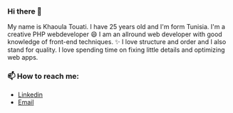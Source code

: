 ### Hi there 👋
My name is Khaoula Touati. I have 25 years old and I'm form Tunisia.
I'm a creative PHP webdeveloper 😄
I am an allround web developer with good knowledge of front-end techniques. ✨
I love structure and order and I also stand for quality. I love spending time on fixing little details and optimizing web apps.
 
<h3>📫 How to reach me: </h3>
<ul>
  <li> <a href="https://www.linkedin.com/in/khawla-touati-374298165/">Linkedin</a> </li>
  <li> <a href="mailto:kaoulatouati@gmail.com">Email</a> </li>
</ul>
 
<!--
**globagirl/globagirl** is a ✨ _special_ ✨ repository because its `README.md` (this file) appears on your GitHub profile.

Here are some ideas to get you started:

- 🔭 I’m currently working on ...
- 🌱 I’m currently learning ...
- 👯 I’m looking to collaborate on ...
- 🤔 I’m looking for help with ...
- 💬 Ask me about ...
- 📫 How to reach me: ...
- 😄 Pronouns: ...
- ⚡ Fun fact: ...
-->
